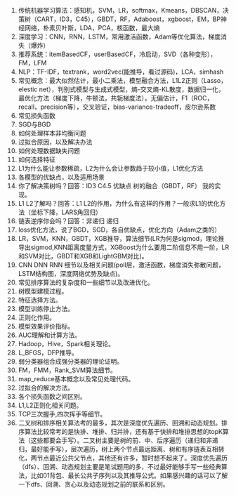 1. 传统机器学习算法：感知机，SVM，LR，softmax，Kmeans，DBSCAN，决策树（CART，ID3，C45），GBDT，RF，Adaboost，xgboost，EM，BP神经网络，朴素贝叶斯，LDA，PCA，核函数，最大熵
2. 深度学习：CNN，RNN，LSTM，常用激活函数，Adam等优化算法，梯度消失（爆炸）
3. 推荐系统：itemBasedCF，userBasedCF，冷启动，SVD（各种变形），FM，LFM
4. NLP：TF-IDF，textrank，word2vec(能推导，看过源码)，LCA，simhash
5. 常见概念：最大似然估计，最小二乘法，模型融合方法，L1L2正则（Lasso，elestic net），判别式模型与生成式模型，熵-交叉熵-KL散度，数据归一化，最优化方法（梯度下降，牛顿法，共轭梯度法），无偏估计，F1（ROC，recall，precision等），交叉验证，bias-variance-tradeoff，皮尔逊系数
6. 常见损失函数
7. SGD与BGD
8. 如何处理样本非均衡问题
9. 过拟合原因，以及解决办法
10. 如何处理数据缺失问题
11. 如何选择特征
12. L1为什么能让参数稀疏，L2为什么会让参数趋于较小值，L1优化方法
13. 各模型的优缺点，以及适用场景
14. 你了解决策树吗？回答：ID3 C4.5 优缺点 树的融合（GBDT，RF） 我的实现。
15. L1 L2了解吗？回答：L1 L2的作用，为什么有这样的作用？一般求L1的优化方法（坐标下降，LARS角回归）
16. 链表逆序你会吗？回答：非递归 递归
17. loss优化方法，说了BGD，SGD，各自优缺点，优化方向（Adam之类的）
18. LR，SVM，KNN，GBDT，XGB推导，算法细节(LR为何是sigmod，理论推导出sigmod,KNN距离度量方式，XGBoost为什么要用二阶信息不用一阶，LR和SVM对比，GBDT和XGB和LightGBM对比)。
19. CNN DNN RNN 细节以及相关问题(poll层，激活函数，梯度消失弥散问题，LSTM结构图，深度网络优势及缺点)。
20. 常见排序算法的复杂度和一些细节以及改进优化。
21. 树模型建模过程。
22. 特征选择方法。
23. 模型训练停止方法。
24. 正则化作用。
25. 模型效果评价指标。
26. AUC理解和计算方法。
27. Hadoop，Hive，Spark相关理论。
28. L_BFGS，DFP推导。
29. 弱分类器组合成强分类器的理论证明。
30.  FM，FMM，Rank_SVM算法细节。
31. map_reduce基本概念以及常见处理代码。
32. 过拟合的解决方法。
33. 各个损失函数之间区别。
34. L1,L2正则化相关问题。
35. TCP三次握手,四次挥手等细节。
36. 二叉树和排序相关算法考的最多，其次是深度优先遍历、回溯和动态规划。排序算法比较常考的是快排、堆排、归并排，还有基于快排和堆排思想的topK算法（这些都要会手写）。二叉树主要是树的前、中、后序遍历（递归和非递归，最好能手写），层次遍历，树上两个节点最远距离、树和有序链表互相转化，两节点最近公共父节点，其他还有许多，暂时想不起来了。深度优先遍历（dfs）、回溯、动态规划主要是笔试题用的多，不过最好能够手写一些经典算法，比如01背包、最长公共子序列以及其推导公式。如果感兴趣的话可以了解一下dfs、回溯、贪心以及动态规划之前的联系和区别。